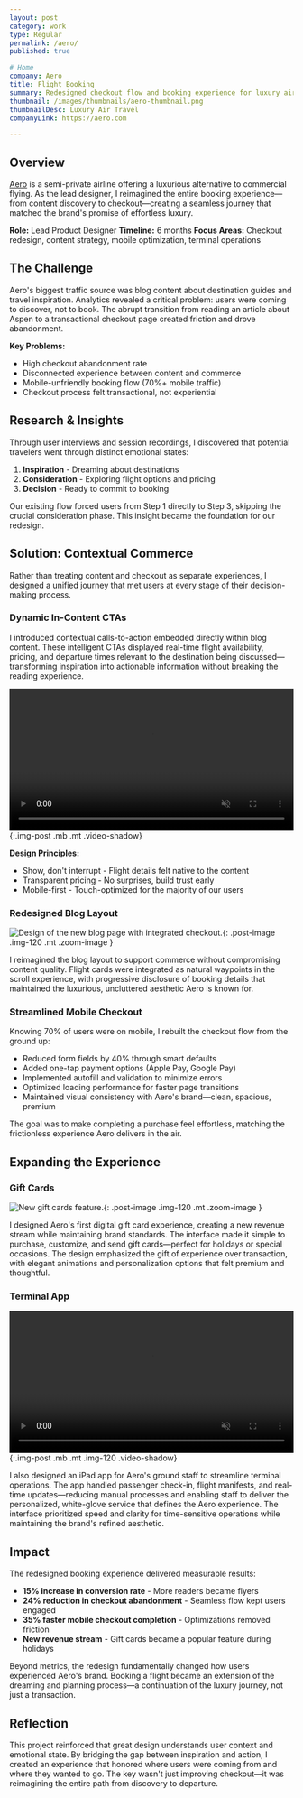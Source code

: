 ```yaml
---
layout: post
category: work
type: Regular
permalink: /aero/
published: true

# Home
company: Aero
title: Flight Booking
summary: Redesigned checkout flow and booking experience for luxury airline, increasing conversions by 15% and reducing abandonment by 24%.
thumbnail: /images/thumbnails/aero-thumbnail.png
thumbnailDesc: Luxury Air Travel
companyLink: https://aero.com

---
```


## Overview

[Aero](https://aero.com/) is a semi-private airline offering a luxurious alternative to commercial flying. As the lead designer, I reimagined the entire booking experience—from content discovery to checkout—creating a seamless journey that matched the brand's promise of effortless luxury.

**Role:** Lead Product Designer
**Timeline:** 6 months
**Focus Areas:** Checkout redesign, content strategy, mobile optimization, terminal operations

## The Challenge

Aero's biggest traffic source was blog content about destination guides and travel inspiration. Analytics revealed a critical problem: users were coming to discover, not to book. The abrupt transition from reading an article about Aspen to a transactional checkout page created friction and drove abandonment.

**Key Problems:**
- High checkout abandonment rate
- Disconnected experience between content and commerce
- Mobile-unfriendly booking flow (70%+ mobile traffic)
- Checkout process felt transactional, not experiential

## Research & Insights

Through user interviews and session recordings, I discovered that potential travelers went through distinct emotional states:

1. **Inspiration** - Dreaming about destinations
2. **Consideration** - Exploring flight options and pricing
3. **Decision** - Ready to commit to booking

Our existing flow forced users from Step 1 directly to Step 3, skipping the crucial consideration phase. This insight became the foundation for our redesign.

## Solution: Contextual Commerce

Rather than treating content and checkout as separate experiences, I designed a unified journey that met users at every stage of their decision-making process.

### Dynamic In-Content CTAs

I introduced contextual calls-to-action embedded directly within blog content. These intelligent CTAs displayed real-time flight availability, pricing, and departure times relevant to the destination being discussed—transforming inspiration into actionable information without breaking the reading experience.

<video autoplay muted playsinline loop width="100%">
  <source src="{{site.url}}/assets/img/aero/checkout.mp4" type="video/mp4">
  <source src="{{site.url}}/assets/img/aero/checkout.webm" type="video/webm">
  <p>Your browser doesn't support HTML5 video. Here is
     a <a href="{{site.url}}/assets/img/aero/checkout.mp4">link to the video</a> instead.</p>
</video>{:.img-post .mb .mt .video-shadow}

**Design Principles:**
- Show, don't interrupt - Flight details felt native to the content
- Transparent pricing - No surprises, build trust early
- Mobile-first - Touch-optimized for the majority of our users

### Redesigned Blog Layout

![Design of the new blog page with integrated checkout.]({{site.url}}/assets/img/aero/blog.png){: .post-image .img-120 .mt .zoom-image }

I reimagined the blog layout to support commerce without compromising content quality. Flight cards were integrated as natural waypoints in the scroll experience, with progressive disclosure of booking details that maintained the luxurious, uncluttered aesthetic Aero is known for.

### Streamlined Mobile Checkout

Knowing 70% of users were on mobile, I rebuilt the checkout flow from the ground up:
- Reduced form fields by 40% through smart defaults
- Added one-tap payment options (Apple Pay, Google Pay)
- Implemented autofill and validation to minimize errors
- Optimized loading performance for faster page transitions
- Maintained visual consistency with Aero's brand—clean, spacious, premium

The goal was to make completing a purchase feel effortless, matching the frictionless experience Aero delivers in the air.

## Expanding the Experience

### Gift Cards

![New gift cards feature.]({{site.url}}/assets/img/aero/gift-cards.png){: .post-image .img-120 .mt .zoom-image }

I designed Aero's first digital gift card experience, creating a new revenue stream while maintaining brand standards. The interface made it simple to purchase, customize, and send gift cards—perfect for holidays or special occasions. The design emphasized the gift of experience over transaction, with elegant animations and personalization options that felt premium and thoughtful.

### Terminal App

<video autoplay muted playsinline loop width="100%">
  <source src="{{site.url}}/assets/img/aero/terminal.mp4" type="video/mp4">
  <source src="{{site.url}}/assets/img/aero/terminal.webm" type="video/webm">
  <p>Your browser doesn't support HTML5 video. Here is
     a <a href="{{site.url}}/assets/img/aero/terminal.mp4">link to the video</a> instead.</p>
</video>{:.img-post .mb .mt .img-120 .video-shadow}

I also designed an iPad app for Aero's ground staff to streamline terminal operations. The app handled passenger check-in, flight manifests, and real-time updates—reducing manual processes and enabling staff to deliver the personalized, white-glove service that defines the Aero experience. The interface prioritized speed and clarity for time-sensitive operations while maintaining the brand's refined aesthetic.

## Impact

The redesigned booking experience delivered measurable results:

- **15% increase in conversion rate** - More readers became flyers
- **24% reduction in checkout abandonment** - Seamless flow kept users engaged
- **35% faster mobile checkout completion** - Optimizations removed friction
- **New revenue stream** - Gift cards became a popular feature during holidays

Beyond metrics, the redesign fundamentally changed how users experienced Aero's brand. Booking a flight became an extension of the dreaming and planning process—a continuation of the luxury journey, not just a transaction.

## Reflection

This project reinforced that great design understands user context and emotional state. By bridging the gap between inspiration and action, I created an experience that honored where users were coming from and where they wanted to go. The key wasn't just improving checkout—it was reimagining the entire path from discovery to departure.
